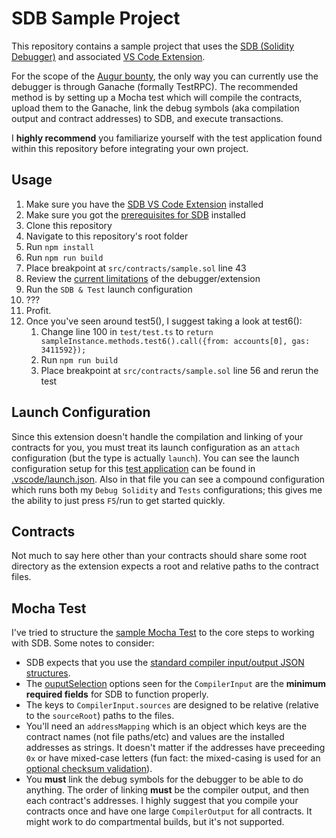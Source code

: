# SDB Sample Project
This repository contains a sample project that uses the [SDB (Solidity Debugger)](https://gitlab.com/seeseplusplus/solidity-debugger) and associated [VS Code Extension](https://gitlab.com/seeseplusplus/vscode-sdb-debug).

For the scope of the [Augur bounty](https://github.com/AugurProject/augur-bounties#-bounty-2-portable-solidity-debugger), the only way you can currently use the debugger is through Ganache (formally TestRPC). The recommended method is by setting up a Mocha test which will compile the contracts, upload them to the Ganache, link the debug symbols (aka compilation output and contract addresses) to SDB, and execute transactions.

I **highly recommend** you familiarize yourself with the test application found within this repository before integrating your own project.

## Usage
1. Make sure you have the [SDB VS Code Extension](https://gitlab.com/seeseplusplus/vscode-sdb-debug) installed
1. Make sure you got the [prerequisites for SDB](https://gitlab.com/seeseplusplus/vscode-sdb-debug#prerequisites) installed
1. Clone this repository
1. Navigate to this repository's root folder
1. Run `npm install`
1. Run `npm run build`
1. Place breakpoint at `src/contracts/sample.sol` line 43
1. Review the [current limitations](https://gitlab.com/seeseplusplus/vscode-sdb-debug/#current-limitations-of-both-sdb-and-sdb-vs-code-extension) of the debugger/extension
1. Run the `SDB & Test` launch configuration
1. ???
1. Profit.
1. Once you've seen around test5(), I suggest taking a look at test6():
    1. Change line 100 in `test/test.ts` to `return sampleInstance.methods.test6().call({from: accounts[0], gas: 3411592});`
    1. Run `npm run build`
    1. Place breakpoint at `src/contracts/sample.sol` line 56 and rerun the test

## Launch Configuration
Since this extension doesn't handle the compilation and linking of your contracts for you, you must treat its launch configuration as an `attach` configuration (but the type is actually `launch`). You can see the launch configuration setup for this [test application](https://gitlab.com/seeseplusplus/vscode-sdb-debug/blob/master/test/test.ts) can be found in [.vscode/launch.json](https://gitlab.com/seeseplusplus/vscode-sdb-debug/blob/master/.vscode/launch.json#L24-30). Also in that file you can see a compound configuration which runs both my `Debug Solidity` and `Tests` configurations; this gives me the ability to just press `F5`/run to get started quickly.

## Contracts
Not much to say here other than your contracts should share some root directory as the extension expects a root and relative paths to the contract files.

## Mocha Test
I've tried to structure the [sample Mocha Test](https://gitlab.com/seeseplusplus/vscode-sdb-debug/blob/master/test/test.ts) to the core steps to working with SDB. Some notes to consider:
- SDB expects that you use the [standard compiler input/output JSON structures](http://solidity.readthedocs.io/en/develop/using-the-compiler.html#compiler-input-and-output-json-description).
- The [ouputSelection](https://gitlab.com/seeseplusplus/vscode-sdb-debug/blob/master/test/test.ts#L44-54) options seen for the `CompilerInput` are the **minimum required fields** for SDB to function properly.
- The keys to `CompilerInput.sources` are designed to be relative (relative to the `sourceRoot`) paths to the files.
- You'll need an `addressMapping` which is an object which keys are the contract names (not file paths/etc) and values are the installed addresses as strings. It doesn't matter if the addresses have preceeding `0x` or have mixed-case letters (fun fact: the mixed-casing is used for an [optional checksum validation](https://github.com/ethereum/EIPs/issues/55#issuecomment-187159063)).
- You **must** link the debug symbols for the debugger to be able to do anything. The order of linking **must** be the compiler output, and then each contract's addresses. I highly suggest that you compile your contracts once and have one large `CompilerOutput` for all contracts. It might work to do compartmental builds, but it's not supported.
